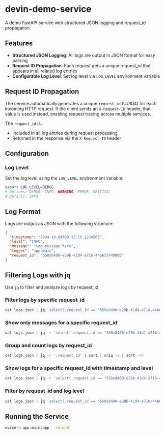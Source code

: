 # devin-demo-service

A demo FastAPI service with structured JSON logging and request_id propagation.

## Features

- **Structured JSON Logging**: All logs are output in JSON format for easy parsing
- **Request ID Propagation**: Each request gets a unique request_id that appears in all related log entries
- **Configurable Log Level**: Set log level via `LOG_LEVEL` environment variable

## Request ID Propagation

The service automatically generates a unique `request_id` (UUID4) for each incoming HTTP request. If the client sends an `X-Request-ID` header, that value is used instead, enabling request tracing across multiple services.

The `request_id` is:
- Included in all log entries during request processing
- Returned in the response via the `X-Request-ID` header

## Configuration

### Log Level

Set the log level using the `LOG_LEVEL` environment variable:

```bash
export LOG_LEVEL=DEBUG
# Options: DEBUG, INFO, WARNING, ERROR, CRITICAL
# Default: INFO
```

## Log Format

Logs are output as JSON with the following structure:

```json
{
  "timestamp": "2024-10-04T00:12:15.123456Z",
  "level": "INFO",
  "message": "Log message here",
  "logger": "app.main",
  "request_id": "550e8400-e29b-41d4-a716-446655440000"
}
```

## Filtering Logs with jq

Use `jq` to filter and analyze logs by request_id:

### Filter logs by specific request_id
```bash
cat logs.json | jq 'select(.request_id == "550e8400-e29b-41d4-a716-446655440000")'
```

### Show only messages for a specific request_id
```bash
cat logs.json | jq -r 'select(.request_id == "550e8400-e29b-41d4-a716-446655440000") | .message'
```

### Group and count logs by request_id
```bash
cat logs.json | jq -r '.request_id' | sort | uniq -c | sort -rn
```

### Show logs for a specific request_id with timestamp and level
```bash
cat logs.json | jq -r 'select(.request_id == "550e8400-e29b-41d4-a716-446655440000") | "\(.timestamp) [\(.level)] \(.message)"'
```

### Filter by request_id and log level
```bash
cat logs.json | jq 'select(.request_id == "550e8400-e29b-41d4-a716-446655440000" and .level == "ERROR")'
```

## Running the Service

```bash
uvicorn app.main:app --reload
```
